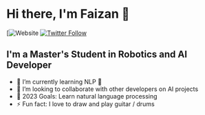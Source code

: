 # Hi there, I'm Faizan 👋 

[![Website](https://medium.com/@engr_faizan_ml)
[![Twitter Follow](https://img.shields.io/twitter/follow/codeSTACKr?color=1DA1F2&logo=twitter&style=for-the-badge)](https://twitter.com/EngrFaizan786)

## I'm a Master's Student in Robotics and AI Developer

- 🌱 I’m currently learning NLP 🤣
- 👯 I’m looking to collaborate with other developers on AI projects
- 🥅 2023 Goals: Learn natural language processing 
- ⚡ Fun fact: I love to draw and play guitar / drums